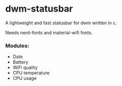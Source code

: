 # dwm-statusbar
A lightweight and fast statusbar for dwm written in c.

Needs nerd-fonts and material-wifi fonts.

### Modules:
- Date
- Battery
- WiFi quality
- CPU temperature
- CPU usage

